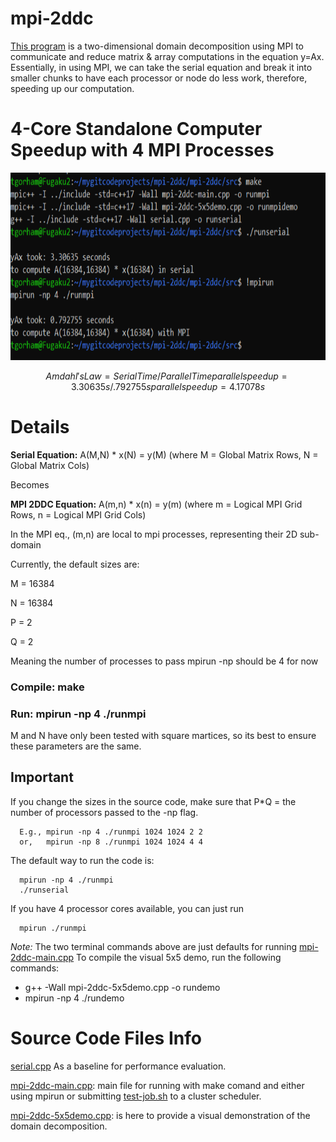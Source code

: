 # mpi-2ddc

[This program](https://github.com/tommygorham/mpi-2ddc/blob/main/src/mpi-2ddc-main.cpp) is a two-dimensional domain decomposition using MPI to communicate and reduce matrix & array computations in the equation y=Ax. Essentially, in using MPI, we can take the serial equation and break it into smaller chunks to have each processor or node do less work, therefore, speeding up our computation. 

# 4-Core Standalone Computer Speedup with 4 MPI Processes 

<p align="center">
<img src="https://github.com/tommygorham/mpi-2ddc/blob/main/results/standalone_4core_speedup_16k16k.png" height="300px" />
</p>

```math
Amdahl's Law     = Serial Time / Parallel Time 
parallel speedup = 3.30635s / .792755s
parallel speedup = 4.17078s
```

# Details 
**Serial Equation:**   A(M,N) * x(N) = y(M)  (where M = Global Matrix Rows, N = Global Matrix Cols) 

Becomes 

**MPI 2DDC Equation:** A(m,n) * x(n) = y(m) (where m = Logical MPI Grid Rows, n = Logical MPI Grid Cols)

In the MPI eq., (m,n) are local to mpi processes, representing their 2D sub-domain 

Currently, the default sizes are: 

M = 16384

N = 16384

P = 2

Q = 2

Meaning the number of processes to pass mpirun -np should be 4 for now

### Compile: make 

### Run: mpirun -np 4 ./runmpi

M and N have only been tested with square martices, so its best to ensure these parameters are the same. 

## Important

If you change the sizes in the source code, make sure that P*Q = the number of processors passed to the -np flag. 

      E.g., mpirun -np 4 ./runmpi 1024 1024 2 2 
      or,   mpirun -np 8 ./runmpi 1024 1024 4 4 
The default way to run the code is: 

      mpirun -np 4 ./runmpi 
      ./runserial 
If you have 4 processor cores available, you can just run 

      mpirun ./runmpi 

_Note:_ The two terminal commands above are just defaults for running [mpi-2ddc-main.cpp](https://github.com/tommygorham/mpi-2ddc/blob/main/mpi-2ddc-main.cpp)
To compile the visual 5x5 demo, run the following commands: 
* g++ -Wall mpi-2ddc-5x5demo.cpp -o rundemo   
* mpirun -np 4 ./rundemo


# Source Code Files Info 

[serial.cpp](https://github.com/tommygorham/mpi-2ddc/blob/main/serial.cpp) As a baseline for performance evaluation. 

[mpi-2ddc-main.cpp](https://github.com/tommygorham/mpi-2ddc/blob/main/mpi-2ddc-main.cpp): main file for running with make comand and either using mpirun or submitting [test-job.sh](https://github.com/tommygorham/mpi-2ddc/blob/main/test-job.sh) to a cluster scheduler. 

[mpi-2ddc-5x5demo.cpp](https://github.com/tommygorham/mpi-2ddc/blob/main/mpi-2ddc-5x5demo.cpp): is here to provide a visual demonstration of the domain decomposition. 

